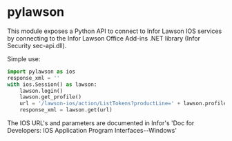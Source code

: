 # pylawson
This module exposes a Python API to connect to Infor Lawson IOS services by connecting to the 
Infor Lawson Office Add-ins .NET library (Infor Security sec-api.dll).

Simple use:

```python
import pylawson as ios
response_xml = ''
with ios.Session() as lawson:
    lawson.login()
    lawson.get_profile()
    url = '/lawson-ios/action/ListTokens?productLine=' + lawson.profile['productline'] + '&systemCode=GL'
    response_xml = lawson.get(url)
```

The IOS URL's and parameters are documented in Infor's 'Doc for Developers: IOS Application Program Interfaces--Windows'
